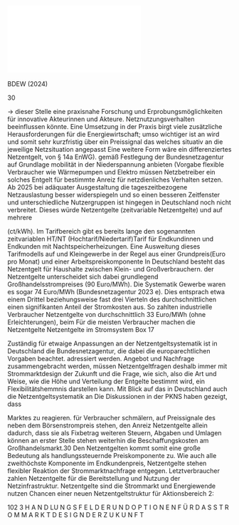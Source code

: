 ![./pages/page104.pdf](../assets/./pages/page104.pdf)




BDEW (2024)

30

→
dieser Stelle eine praxisnahe Forschung und Erprobungsmöglichkeiten für innovative Akteurinnen und Akteure.
Netznutzungsverhalten beeinflussen könnte. Eine Umsetzung in der Praxis birgt viele zusätzliche Herausforderungen für die Energiewirtschaft; umso wichtiger ist an
wird und somit sehr kurzfristig über ein Preissignal das
welches situativ an die jeweilige Netzsituation angepasst
Eine weitere Form wäre ein differenziertes Netzentgelt,
von § 14a EnWG).
gemäß Festlegung der Bundesnetzagentur auf Grundlage
mobilität in der Niederspannung anbieten (Vorgabe
flexible Verbraucher wie Wärmepumpen und Elektro­
müssen Netzbetreiber ein solches Entgelt für bestimmte
Anreiz für netzdienliches Verhalten setzen. Ab 2025
bei adäquater Ausgestaltung die tageszeitbezogene Netzauslastung besser widerspiegeln und so einen besseren
Zeitfenster und unterschiedliche Nutzergruppen ist hingegen in Deutschland noch nicht verbreitet. Dieses würde
Netzentgelte (zeitvariable Netzentgelte) und auf mehrere

(ct/kWh). Im Tarifbereich gibt es bereits lange den sogenannten zeitvariablen HT/NT (Hochtarif/Niedertarif)Tarif für Endkundinnen und Endkunden mit Nachtspeicherheizungen. Eine Ausweitung dieses Tarifmodells auf
und Kleingewerbe in der Regel aus einer Grundpreis(Euro pro Monat) und einer Arbeitspreiskomponente
In Deutschland besteht das Netzentgelt für Haushalte
zwischen Klein- und Großverbrauchern.
der Netzentgelte unterscheidet sich dabei grundlegend
Großhandelsstrompreises (90 Euro/MWh). Die Systematik
Gewerbe waren es sogar 74 Euro/MWh (Bundesnetzagentur 2023 e). Dies entsprach etwa einem Drittel beziehungsweise fast drei Vierteln des durchschnittlichen
einen signifikanten Anteil der Stromkosten aus. So zahlten industrielle Verbraucher Netzentgelte von durchschnittlich 33 Euro/MWh (ohne Erleichterungen), beim
Für die meisten Verbraucher machen die Netzentgelte
Netzentgelte im Stromsystem
Box 17

Zuständig für etwaige Anpassungen an der Netzentgeltsystematik ist in Deutschland die Bundesnetzagentur, die dabei die europarechtlichen Vorgaben beachtet.
adressiert werden.
Angebot und Nachfrage zusammengebracht werden, müssen Netzentgeltfragen deshalb immer mit
Strommarktdesign der Zukunft und die Frage, wie
sich, also die Art und Weise, wie die Höhe und Verteilung der Entgelte bestimmt wird, ein Flexibilitätshemmnis darstellen kann. Mit Blick auf das
in Deutschland auch die Netzentgeltsystematik an
Die Diskussionen in der PKNS haben gezeigt, dass

Marktes zu reagieren.
für Verbraucher schmälern, auf Preissignale des
neben dem Börsenstrompreis stehen, den Anreiz
Netzentgelte allein dadurch, dass sie als Fixbetrag
weiteren Steuern, Abgaben und Umlagen können
an erster Stelle stehen weiterhin die Beschaffungskosten am Großhandelsmarkt.30 Den Netzentgelten kommt somit eine große Bedeutung als handlungssteuernde Preiskomponente zu. Wie auch alle
zweithöchste Komponente im Endkundenpreis,
Netzentgelte stehen flexibler Reaktion der Strommarktnachfrage entgegen. Letztverbraucher zahlen Netzentgelte für die Bereitstellung und Nutzung der Netzinfrastruktur. Netzentgelte sind die
Strommarkt und Energiewende nutzen
Chancen einer neuen Netzentgeltstruktur für
Aktionsbereich 2:

102 3 H A N D LU N G S F E L D E R U N D O P T I O N E N F Ü R D A S S T R O M M A R K T D E S I G N D E R Z U K U N F T
